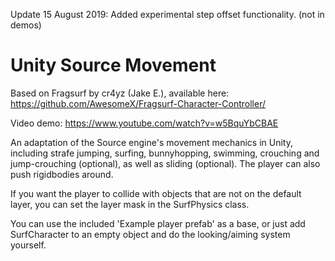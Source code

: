 Update 15 August 2019: Added experimental step offset functionality. (not in demos)

# Unity Source Movement
Based on Fragsurf by cr4yz (Jake E.), available here: https://github.com/AwesomeX/Fragsurf-Character-Controller/

Video demo: https://www.youtube.com/watch?v=w5BquYbCBAE


An adaptation of the Source engine's movement mechanics in Unity, including strafe jumping, surfing, bunnyhopping, swimming, crouching and jump-crouching (optional), as well as sliding (optional). The player can also push rigidbodies around.

If you want the player to collide with objects that are not on the default layer, you can set the layer mask in the SurfPhysics class.

You can use the included 'Example player prefab' as a base, or just add SurfCharacter to an empty object and do the looking/aiming system yourself.
